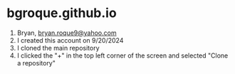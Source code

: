# bgroque.github.io
1. Bryan, bryan.roque9@yahoo.com
2. I created this account on 9/20/2024
3. I cloned the main repository
4. I clicked the "+" in the top left corner of the screen and selected "Clone a repository"
